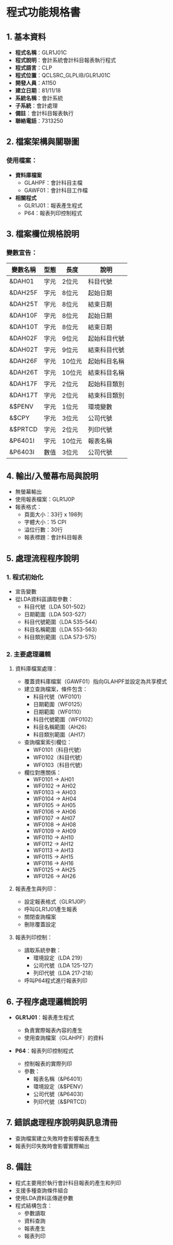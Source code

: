 # 程式功能規格書

## 1. 基本資料
- **程式名稱**：GLR1J01C
- **程式說明**：會計系統會計科目報表執行程式
- **程式語言**：CLP
- **程式位置**：QCLSRC_GLPLIB/GLR1J01C
- **開發人員**：A1150
- **建立日期**：81/11/18
- **系統名稱**：會計系統
- **子系統**：會計處理
- **備註**：會計科目報表執行
- **聯絡電話**：7313250

## 2. 檔案架構與關聯圖
### 使用檔案：
- **資料庫檔案**
  - GLAHPF：會計科目主檔
  - GAWF01：會計科目工作檔
- **相關程式**
  - GLR1J01：報表產生程式
  - P64：報表列印控制程式

## 3. 檔案欄位規格說明
### 變數宣告：
| 變數名稱 | 型態 | 長度 | 說明 |
|---------|------|------|------|
| &DAH01 | 字元 | 2位元 | 科目代號 |
| &DAH25F | 字元 | 8位元 | 起始日期 |
| &DAH25T | 字元 | 8位元 | 結束日期 |
| &DAH10F | 字元 | 8位元 | 起始日期 |
| &DAH10T | 字元 | 8位元 | 結束日期 |
| &DAH02F | 字元 | 9位元 | 起始科目代號 |
| &DAH02T | 字元 | 9位元 | 結束科目代號 |
| &DAH26F | 字元 | 10位元 | 起始科目名稱 |
| &DAH26T | 字元 | 10位元 | 結束科目名稱 |
| &DAH17F | 字元 | 2位元 | 起始科目類別 |
| &DAH17T | 字元 | 2位元 | 結束科目類別 |
| &$PENV | 字元 | 1位元 | 環境變數 |
| &$CPY | 字元 | 3位元 | 公司代號 |
| &$PRTCD | 字元 | 2位元 | 列印代號 |
| &P6401I | 字元 | 10位元 | 報表名稱 |
| &P6403I | 數值 | 3位元 | 公司代號 |

## 4. 輸出/入螢幕布局與說明
- 無螢幕輸出
- 使用報表檔案：GLR1J0P
- 報表格式：
  * 頁面大小：33行 x 198列
  * 字體大小：15 CPI
  * 溢位行數：30行
  * 報表標題：會計科目報表

## 5. 處理流程程序說明
### 1. 程式初始化
- 宣告變數
- 從LDA資料區讀取參數：
  * 科目代號（LDA 501-502）
  * 日期範圍（LDA 503-527）
  * 科目代號範圍（LDA 535-544）
  * 科目名稱範圍（LDA 553-563）
  * 科目類別範圍（LDA 573-575）

### 2. 主要處理邏輯
1. 資料庫檔案處理：
   - 覆蓋資料庫檔案（GAWF01）指向GLAHPF並設定為共享模式
   - 建立查詢檔案，條件包含：
     * 科目代號（WF0101）
     * 日期範圍（WF0125）
     * 日期範圍（WF0110）
     * 科目代號範圍（WF0102）
     * 科目名稱範圍（AH26）
     * 科目類別範圍（AH17）
   - 查詢檔案索引欄位：
     * WF0101（科目代號）
     * WF0102（科目代號）
     * WF0103（科目代號）
   - 欄位對應關係：
     * WF0101 -> AH01
     * WF0102 -> AH02
     * WF0103 -> AH03
     * WF0104 -> AH04
     * WF0105 -> AH05
     * WF0106 -> AH06
     * WF0107 -> AH07
     * WF0108 -> AH08
     * WF0109 -> AH09
     * WF0110 -> AH10
     * WF0112 -> AH12
     * WF0113 -> AH13
     * WF0115 -> AH15
     * WF0116 -> AH16
     * WF0125 -> AH25
     * WF0126 -> AH26

2. 報表產生與列印：
   - 設定報表格式（GLR1J0P）
   - 呼叫GLR1J01產生報表
   - 關閉查詢檔案
   - 刪除覆蓋設定

3. 報表列印控制：
   - 讀取系統參數：
     * 環境設定（LDA 219）
     * 公司代號（LDA 125-127）
     * 列印代號（LDA 217-218）
   - 呼叫P64程式進行報表列印

## 6. 子程序處理邏輯說明
- **GLR1J01**：報表產生程式
  * 負責實際報表內容的產生
  * 使用查詢檔案（GLAHPF）的資料

- **P64**：報表列印控制程式
  * 控制報表的實際列印
  * 參數：
    - 報表名稱（&P6401I）
    - 環境設定（&$PENV）
    - 公司代號（&P6403I）
    - 列印代號（&$PRTCD）

## 7. 錯誤處理程序說明與訊息清冊
- 查詢檔案建立失敗時會影響報表產生
- 報表列印失敗時會影響實際輸出

## 8. 備註
- 程式主要用於執行會計科目報表的產生和列印
- 支援多種查詢條件組合
- 使用LDA資料區傳遞參數
- 程式結構包含：
  * 參數讀取
  * 資料查詢
  * 報表產生
  * 報表列印 